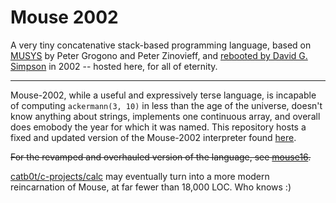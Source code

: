 # Mouse 2002
A very tiny concatenative stack-based programming language, based on [MUSYS](http://www.musicainformatica.org/topics/musys.php) by Peter Grogono and Peter Zinovieff, and [rebooted by David G. Simpson](http://mouse.davidgsimpson.com) in 2002 --  hosted here, for all of eternity.

---
Mouse-2002, while a useful and expressively terse language, is incapable of computing `ackermann(3, 10)` in less than the age of the universe, doesn't know anything about strings, implements one continuous array, and overall does emobody the year for which it was named. This repository hosts a fixed and updated version of the Mouse-2002 interpreter found [here](http://mouse.davidgsimpson.com/mouse2002/index.html).

<s>For the revamped and overhauled version of the language, see [mouse16](http://github.com/catb0t/mouse16).</s>

[catb0t/c-projects/calc](https://github.com/catb0t/c-projects/calc) may eventually turn into a more modern reincarnation of Mouse, at far fewer than 18,000 LOC. Who knows :)